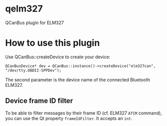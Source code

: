 # qelm327
QCanBus plugin for ELM327

# How to use this plugin

Use QCanBus::createDevice to create your device:

`QCanBusDevice* dev = QCanBus::instance()->createDevice("elm327can", "/dev/tty.OBDII-SPPDev");`

The second parameter is the device name of the connected Bluetooth ELM327.

## Device frame ID filter

To be able to filter messages by their frame ID (cf. ELM327 `ATCM` command), you can use the Qt property `frameIdFilter`. It accepts an `int`.

